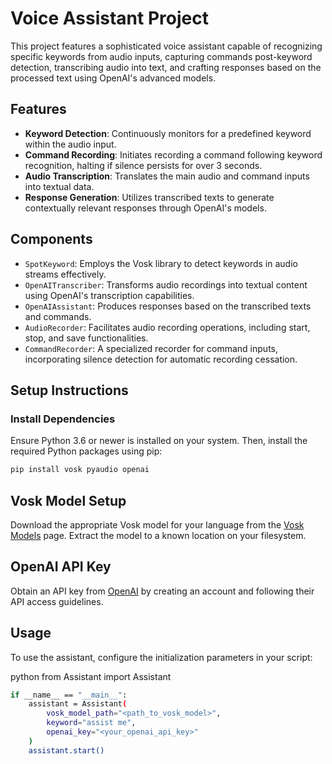# Voice Assistant Project

This project features a sophisticated voice assistant capable of recognizing specific keywords from audio inputs, capturing commands post-keyword detection, transcribing audio into text, and crafting responses based on the processed text using OpenAI's advanced models.

## Features

- **Keyword Detection**: Continuously monitors for a predefined keyword within the audio input.
- **Command Recording**: Initiates recording a command following keyword recognition, halting if silence persists for over 3 seconds.
- **Audio Transcription**: Translates the main audio and command inputs into textual data.
- **Response Generation**: Utilizes transcribed texts to generate contextually relevant responses through OpenAI's models.

## Components

- `SpotKeyword`: Employs the Vosk library to detect keywords in audio streams effectively.
- `OpenAITranscriber`: Transforms audio recordings into textual content using OpenAI's transcription capabilities.
- `OpenAIAssistant`: Produces responses based on the transcribed texts and commands.
- `AudioRecorder`: Facilitates audio recording operations, including start, stop, and save functionalities.
- `CommandRecorder`: A specialized recorder for command inputs, incorporating silence detection for automatic recording cessation.

## Setup Instructions

### Install Dependencies

Ensure Python 3.6 or newer is installed on your system. Then, install the required Python packages using pip:

```bash
pip install vosk pyaudio openai
```
## Vosk Model Setup

Download the appropriate Vosk model for your language from the [Vosk Models](https://alphacephei.com/vosk/models) page. Extract the model to a known location on your filesystem.

## OpenAI API Key

Obtain an API key from [OpenAI](https://openai.com/) by creating an account and following their API access guidelines.

## Usage

To use the assistant, configure the initialization parameters in your script:

python
from Assistant import Assistant
```bash
if __name__ == "__main__":
    assistant = Assistant(
        vosk_model_path="<path_to_vosk_model>",
        keyword="assist me",
        openai_key="<your_openai_api_key>"
    )
    assistant.start()
```
